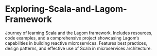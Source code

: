# Exploring-Scala-and-Lagom-Framework
Journey of learning Scala and the Lagom framework. Includes resources, code examples, and a comprehensive project showcasing Lagom’s capabilities in building reactive microservices. Features best practices, design patterns, and effective use of Scala in microservices architecture.
